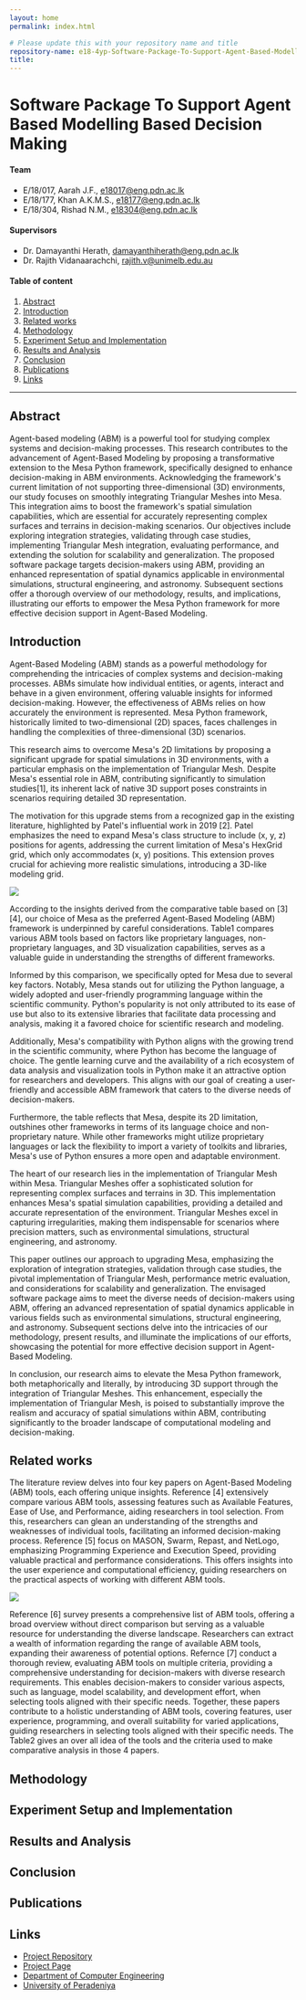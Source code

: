 ```yaml
---
layout: home
permalink: index.html

# Please update this with your repository name and title
repository-name: e18-4yp-Software-Package-To-Support-Agent-Based-Modelling-Based-Decision-Making
title:
---
```


[comment]: # "This is the standard layout for the project, but you can clean this and use your own template"

# Software Package To Support Agent Based Modelling Based Decision Making

#### Team

-  E/18/017, Aarah J.F., [e18017@eng.pdn.ac.lk](mailto:e18017@eng.pdn.ac.lk)
-  E/18/177, Khan A.K.M.S., [e18177@eng.pdn.ac.lk](mailto:e18177@eng.pdn.ac.lk)
-  E/18/304, Rishad N.M., [e18304@eng.pdn.ac.lk](mailto:e18304@eng.pdn.ac.lk)

#### Supervisors

- Dr. Damayanthi Herath, [damayanthiherath@eng.pdn.ac.lk](mailto:damayanthiherath@eng.pdn.ac.lk)
- Dr. Rajith Vidanaarachchi, [rajith.v@unimelb.edu.au](mailto:rajith.v@unimelb.edu.au)

#### Table of content

1. [Abstract](#abstract)
2. [Introduction](#introduction)
3. [Related works](#related-works)
4. [Methodology](#methodology)
5. [Experiment Setup and Implementation](#experiment-setup-and-implementation)
6. [Results and Analysis](#results-and-analysis)
7. [Conclusion](#conclusion)
8. [Publications](#publications)
9. [Links](#links)

---

<!-- 
DELETE THIS SAMPLE before publishing to GitHub Pages !!!
This is a sample image, to show how to add images to your page. To learn more options, please refer [this](https://projects.ce.pdn.ac.lk/docs/faq/how-to-add-an-image/)
![Sample Image](./images/sample.png) 
-->


## Abstract
Agent-based modeling (ABM) is a powerful tool for studying complex systems and decision-making processes. This research contributes to the advancement of Agent-Based Modeling by proposing a transformative extension to the Mesa Python framework, specifically designed to enhance decision-making in ABM environments. Acknowledging the framework's current limitation of not supporting three-dimensional (3D) environments, our study focuses on smoothly integrating Triangular Meshes into Mesa. This integration aims to boost the framework's spatial simulation capabilities, which are essential for accurately representing complex surfaces and terrains in decision-making scenarios. Our objectives include exploring integration strategies, validating through case studies, implementing Triangular Mesh integration, evaluating performance, and extending the solution for scalability and generalization. The proposed software package targets decision-makers using ABM, providing an enhanced representation of spatial dynamics applicable in environmental simulations, structural engineering, and astronomy. Subsequent sections offer a thorough overview of our methodology, results, and implications, illustrating our efforts to empower the Mesa Python framework for more effective decision support in Agent-Based Modeling.

## Introduction
Agent-Based Modeling (ABM) stands as a powerful methodology for comprehending the intricacies of complex systems and decision-making processes. ABMs simulate how individual entities, or agents, interact and behave in a given environment, offering valuable insights for informed decision-making. However, the effectiveness of ABMs relies on how accurately the environment is represented. Mesa Python framework, historically limited to two-dimensional (2D) spaces, faces challenges in handling the complexities of three-dimensional (3D) scenarios.

This research aims to overcome Mesa's 2D limitations by proposing a significant upgrade for spatial simulations in 3D environments, with a particular emphasis on the implementation of Triangular Mesh. Despite Mesa's essential role in ABM, contributing significantly to simulation studies[1], its inherent lack of native 3D support poses constraints in scenarios requiring detailed 3D representation.

The motivation for this upgrade stems from a recognized gap in the existing literature, highlighted by Patel's influential work in 2019 [2]. Patel emphasizes the need to expand Mesa's class structure to include (x, y, z) positions for agents, addressing the current limitation of Mesa's HexGrid grid, which only accommodates (x, y) positions. This extension proves crucial for achieving more realistic simulations, introducing a 3D-like modeling grid.

<img src="images/table1.PNG"/>

According to the insights derived from the comparative table based on [3][4], our choice of Mesa as the preferred Agent-Based Modeling (ABM) framework is underpinned by careful considerations. Table1 compares various ABM tools based on factors like proprietary languages, non-proprietary languages, and 3D visualization capabilities, serves as a valuable guide in understanding the strengths of different frameworks.

Informed by this comparison, we specifically opted for Mesa due to several key factors. Notably, Mesa stands out for utilizing the Python language, a widely adopted and user-friendly programming language within the scientific community. Python's popularity is not only attributed to its ease of use but also to its extensive libraries that facilitate data processing and analysis, making it a favored choice for scientific research and modeling.

Additionally, Mesa's compatibility with Python aligns with the growing trend in the scientific community, where Python has become the language of choice. The gentle learning curve and the availability of a rich ecosystem of data analysis and visualization tools in Python make it an attractive option for researchers and developers. This aligns with our goal of creating a user-friendly and accessible ABM framework that caters to the diverse needs of decision-makers.

Furthermore, the table reflects that Mesa, despite its 2D limitation, outshines other frameworks in terms of its language choice and non-proprietary nature. While other frameworks might utilize proprietary languages or lack the flexibility to import a variety of toolkits and libraries, Mesa's use of Python ensures a more open and adaptable environment.

The heart of our research lies in the implementation of Triangular Mesh within Mesa. Triangular Meshes offer a sophisticated solution for representing complex surfaces and terrains in 3D. This implementation enhances Mesa's spatial simulation capabilities, providing a detailed and accurate representation of the environment. Triangular Meshes excel in capturing irregularities, making them indispensable for scenarios where precision matters, such as environmental simulations, structural engineering, and astronomy.

This paper outlines our approach to upgrading Mesa, emphasizing the exploration of integration strategies, validation through case studies, the pivotal implementation of Triangular Mesh, performance metric evaluation, and considerations for scalability and generalization. The envisaged software package aims to meet the diverse needs of decision-makers using ABM, offering an advanced representation of spatial dynamics applicable in various fields such as environmental simulations, structural engineering, and astronomy. Subsequent sections delve into the intricacies of our methodology, present results, and illuminate the implications of our efforts, showcasing the potential for more effective decision support in Agent-Based Modeling.

In conclusion, our research aims to elevate the Mesa Python framework, both metaphorically and literally, by introducing 3D support through the integration of Triangular Meshes. This enhancement, especially the implementation of Triangular Mesh, is poised to substantially improve the realism and accuracy of spatial simulations within ABM, contributing significantly to the broader landscape of computational modeling and decision-making.

## Related works
The literature review delves into four key papers on Agent-Based Modeling (ABM) tools, each offering unique insights. Reference [4] extensively compare various ABM tools, assessing features such as Available Features, Ease of Use, and Performance, aiding researchers in tool selection. From this, researchers can glean an understanding of the strengths and weaknesses of individual tools, facilitating an informed decision-making process. Reference [5] focus on MASON, Swarm, Repast, and NetLogo, emphasizing Programming Experience and Execution Speed, providing valuable practical and performance considerations. This offers insights into the user experience and computational efficiency, guiding researchers on the practical aspects of working with different ABM tools. 

<img src="images/table2.PNG"/>

Reference [6] survey presents a comprehensive list of ABM tools, offering a broad overview without direct comparison but serving as a valuable resource for understanding the diverse landscape. Researchers can extract a wealth of information regarding the range of available ABM tools, expanding their awareness of potential options. Refernce [7] conduct a thorough review, evaluating ABM tools on multiple criteria, providing a comprehensive understanding for decision-makers with diverse research requirements. This enables decision-makers to consider various aspects, such as language, model scalability, and development effort, when selecting tools aligned with their specific needs. Together, these papers contribute to a holistic understanding of ABM tools, covering features, user experience, programming, and overall suitability for varied applications, guiding researchers in selecting tools aligned with their specific needs. The Table2 gives an over all idea of the tools and the criteria used to make comparative analysis in those 4 papers.

## Methodology

## Experiment Setup and Implementation

## Results and Analysis

## Conclusion

## Publications
[//]: # "Note: Uncomment each once you uploaded the files to the repository"

<!-- 1. [Semester 7 report](./) -->
<!-- 2. [Semester 7 slides](./) -->
<!-- 3. [Semester 8 report](./) -->
<!-- 4. [Semester 8 slides](./) -->
<!-- 5. Author 1, Author 2 and Author 3 "Research paper title" (2021). [PDF](./). -->

## Links

[//]: # ( NOTE: EDIT THIS LINKS WITH YOUR REPO DETAILS )

- [Project Repository](https://github.com/cepdnaclk/repository-name)
- [Project Page](https://cepdnaclk.github.io/repository-name)
- [Department of Computer Engineering](http://www.ce.pdn.ac.lk/)
- [University of Peradeniya](https://eng.pdn.ac.lk/)

[//]: # "Please refer this to learn more about Markdown syntax"
[//]: # "https://github.com/adam-p/markdown-here/wiki/Markdown-Cheatsheet"
